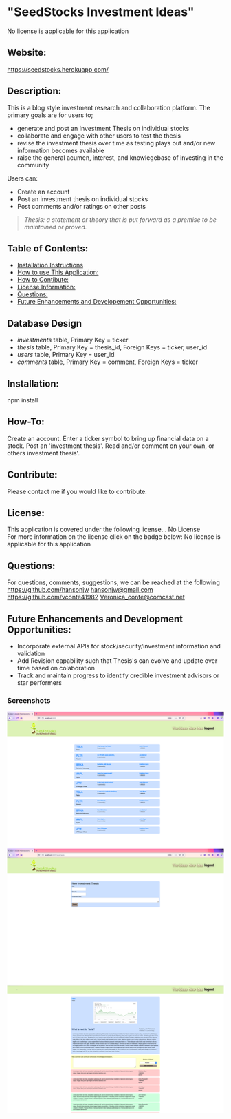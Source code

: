 # "SeedStocks Investment Ideas"  
  No license is applicable for this application

  ## Website:
  https://seedstocks.herokuapp.com/  

  ## Description:  
  This is a blog style investment research and collaboration platform.
  The primary goals are for users to;
  - generate and post an Investment Thesis on individual stocks
  - collaborate and engage with other users to test the thesis
  - revise the investment thesis over time as testing plays out and/or new information becomes available
  - raise the general acumen, interest, and knowlegebase of investing in the community
  
  Users can:
  - Create an account
  - Post an investment thesis on individual stocks
  - Post comments and/or ratings on other posts

  >*Thesis: a statement or theory that is put forward as a premise to be maintained or proved.*

  ## Table of Contents:
  * [Installation Instructions](#Installation:)
  * [How to use This Application:](#How-To:)
  * [How to Contibute:](#Contibute:)
  * [License Information:](#License:)
  * [Questions:](#Questions:)
  * [Future Enhancements and Developement Opportunities:](#Future:)
  
  ## Database Design
  - *investments* table, Primary Key = ticker
  - *thesis* table, Primary Key = thesis_id, Foreign Keys = ticker, user_id
  - *users* table, Primary Key = user_id
  - *comments* table, Primary Key = comment, Foreign Keys = ticker

  <a name="Installation:"></a>
  ## Installation:  
  npm install
  
  <a name="How-To:"></a>
  ## How-To:  
  Create an account.  Enter a ticker symbol to bring up financial data on a stock.  Post an 'investment thesis'.  Read and/or comment on your own, or others investment thesis'.

  <a name="Contribute:"></a>
  ## Contribute:  
  Please contact me if you would like to contribute.

  <a name="License:"></a>
  ## License:  
  This application is covered under the following license...
  No License  
  For more information on the license click on the badge below:
  No license is applicable for this application
  
  <a name="Questions:"></a>
  ## Questions:  
  For questions, comments, suggestions, we can be reached at the following  
  https://github.com/hansonjw
  hansonjw@gmail.com
  https://github.com/vconte41982
  Veronica_conte@comcast.net
  
  <a name="Future:"></a>
  ## Future Enhancements and Development Opportunities:
  - Incorporate external APIs for stock/security/investment information and validation
  - Add Revision capability such that Thesis's can evolve and update over time based on colaboration
  - Track and maintain progress to identify credible investment advisors or star performers

### Screenshots

![screenshot](./public/img/screenshot1.png)
![screenshot](./public/img/screenshot2.png)
![screenshot](./public/img/screenshot3.png)
